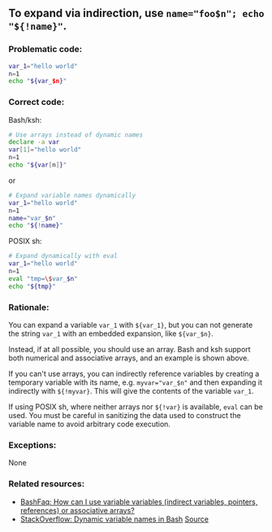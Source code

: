## To expand via indirection, use `name="foo$n"; echo "${!name}"`.

### Problematic code:

```sh
var_1="hello world"
n=1
echo "${var_$n}"
```

### Correct code:

Bash/ksh:

```sh
# Use arrays instead of dynamic names
declare -a var
var[1]="hello world"
n=1
echo "${var[n]}"
```

or

```sh
# Expand variable names dynamically
var_1="hello world"
n=1
name="var_$n"
echo "${!name}"
```

POSIX sh:

```sh
# Expand dynamically with eval
var_1="hello world"
n=1
eval "tmp=\$var_$n"
echo "${tmp}"
```

### Rationale:

You can expand a variable `var_1` with `${var_1}`, but you can not generate the string `var_1` with an embedded expansion, like `${var_$n}`.

Instead, if at all possible, you should use an array. Bash and ksh support both numerical and associative arrays, and an example is shown above.

If you can't use arrays, you can indirectly reference variables by creating a temporary variable with its name, e.g. `myvar="var_$n"` and then expanding it indirectly with `${!myvar}`. This will give the contents of the variable `var_1`.

If using POSIX sh, where neither arrays nor `${!var}` is available, `eval` can be used. You must be careful in sanitizing the data used to construct the variable name to avoid arbitrary code execution.

### Exceptions:

None

### Related resources:

* [BashFaq: How can I use variable variables (indirect variables, pointers, references) or associative arrays?](https://mywiki.wooledge.org/BashFAQ/006)
* [StackOverflow: Dynamic variable names in Bash](https://stackoverflow.com/questions/16553089/dynamic-variable-names-in-bash)
[Source](https://github.com/koalaman/shellcheck/wiki/SC2082)

